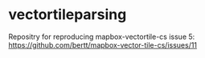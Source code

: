 # vectortileparsing

Repositry for reproducing mapbox-vectortile-cs issue 5: https://github.com/bertt/mapbox-vector-tile-cs/issues/11
